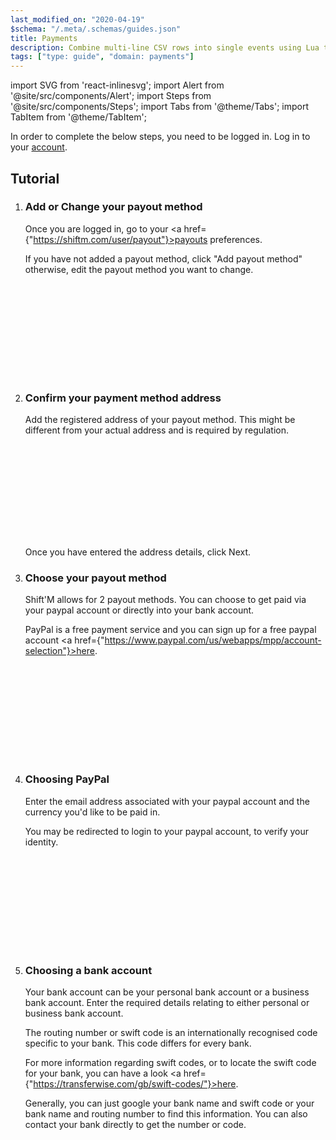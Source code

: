 ```yaml
---
last_modified_on: "2020-04-19"
$schema: "/.meta/.schemas/guides.json"
title: Payments
description: Combine multi-line CSV rows into single events using Lua transform
tags: ["type: guide", "domain: payments"]
---
```



import SVG from 'react-inlinesvg';
import Alert from '@site/src/components/Alert';
import Steps from '@site/src/components/Steps';
import Tabs from '@theme/Tabs';
import TabItem from '@theme/TabItem';

<Alert type="info">
In order to complete the below steps, you need to be logged in. Log in to your <a href={"https://shiftm.com/"}>account</a>.
</Alert>



## Tutorial


<Steps headingDepth={3}>
<ol>
<li>



### Add or Change your payout method


Once you are logged in, go to your <a href={"https://shiftm.com/user/payout"}>payouts preferences</a>.

If you have not added a payout method, click "Add payout method" otherwise, edit the payout method you want to change.

<SVG src="/img/payout-methods.svg" />

</li>
<li>

### Confirm your payment method address

Add the registered address of your payout method. This might be different from your actual address and is required by regulation.

<SVG src="/img/payment-country.svg" />

Once you have entered the address details, click Next.
</li>
<li>


### Choose your payout method

Shift'M allows for 2 payout methods. You can choose to get paid via your paypal account or directly into your bank account.

PayPal is a free payment service and you can sign up for a free paypal account <a href={"https://www.paypal.com/us/webapps/mpp/account-selection"}>here</a>.

<SVG src="/img/payment-choice.svg" />

</li>
<li>


### Choosing PayPal

Enter the email address associated with your paypal account and the currency you'd like to be paid in.

You may be redirected to login to your paypal account, to verify your identity.

<SVG src="/img/paypal.svg" />

</li>
<li>


### Choosing a bank account

Your bank account can be your personal bank account or a business bank account. Enter the required details relating to either personal or business bank account.

The routing number or swift code is an internationally recognised code specific to your bank. This code differs for every bank.

For more information regarding swift codes, or to locate the swift code for your bank, you can have a look <a href={"https://transferwise.com/gb/swift-codes/"}>here</a>.

Generally, you can just google your bank name and swift code or your bank name and routing number to find this information. You can also contact your bank directly to
get the number or code. 

<SVG src="/img/bank-account.svg" />

</li>
</ol>


</Steps>
